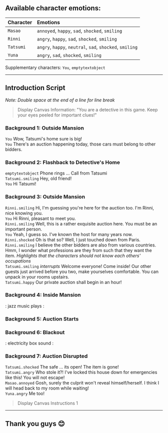 ## Available character emotions:
| Character | Emotions |
| :-------- | :------- |
| ```Masao``` | ```annoyed```, ```happy```, ```sad```, ```shocked```, ```smiling``` |
| ```Rinni``` | ```angry```, ```happy```, ```sad```, ```shocked```, ```smiling``` |
| ```Tatsumi``` | ```angry```, ```happy```, ```neutral```, ```sad```, ```shocked```, ```smiling``` |
| ```Yuna``` | ```angry```, ```sad```, ```shocked```, ```smiling``` |

Supplementary characters: ```You```, ```emptytextobject```

---

## Introduction Script

*Note: Double space at the end of a line for line break*

> Display Canvas Information: "You are a detective in this game. Keep your eyes peeled for important clues!"

### Background 1: Outside Mansion
```You``` Wow, Tatsumi's home sure is big!  
```You``` There's an auction happening today, those cars must belong to other bidders.  

### Background 2: Flashback to Detective's Home
```emptytextobject``` Phone rings ...  Call from Tatsumi  
```Tatsumi.smiling``` Hey, old friend!  
```You``` Hi Tatsumi!  

### Background 3: Outside Mansion 
```Rinni.smiling``` Hi, I'm guessing you're here for the auction too. I'm Rinni, nice knowing you.  
```You``` Hi Rinni, pleasant to meet you.  
```Rinni.smiling``` Well, this is a rather exquisite auction here. You must be an important person.  
```You``` Yeah, I guess so. I've known the host for many years now.  
```Rinni.shocked``` Oh is that so? Well, I just touched down from Paris.  
```Rinni.smiling``` I believe the other bidders are also from various countries. Hmm, I wonder what professions are they from such that they want the item. *Highlights that the characters should not know each others' occupations*  
```Tatsumi.smiling``` *interrupts* Welcome everyone! Come inside! Our other guests just arrived before you two, make yourselves comfortable. You can unpack in your rooms upstairs.  
```Tatsumi.happy``` Our private auction shall begin in an hour!  

### Background 4: Inside Mansion
: jazz music plays :  


### Background 5: Auction Starts


### Background 6: Blackout
: electricity box sound :  


### Background 7: Auction Disrupted
```Tatsumi.shocked``` The safe ... its open! The item is gone!  
```Tatsumi.angry``` Who stole it?! I've locked this house down for emergencies like this! You will not escape!  
```Masao.annoyed``` Gosh, surely the culprit won't reveal himself/herself. I think I will head back to my room while waiting!  
```Yuna.angry``` Me too!  

> Display Canvas Instructions 1

---

## Thank you guys 😊
